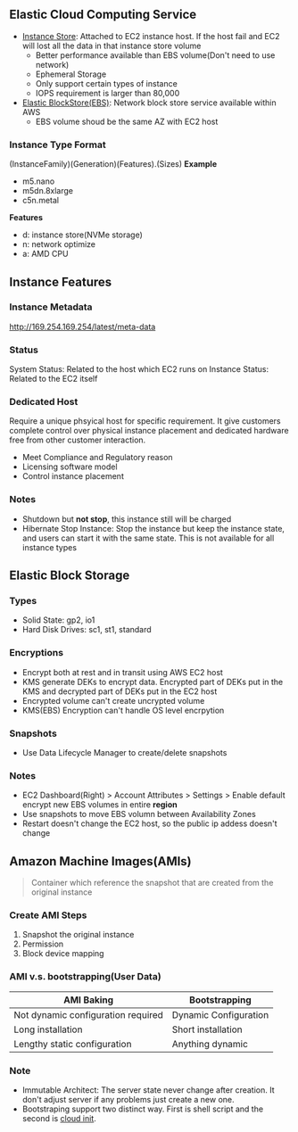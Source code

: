 ## Elastic Cloud Computing Service
* [Instance Store](https://docs.aws.amazon.com/AWSEC2/latest/UserGuide/InstanceStorage.html): Attached to EC2 instance host. If the host fail and EC2 will lost all the data in that instance store volume
  * Better performance available than EBS volume(Don't need to use network)
  * Ephemeral Storage
  * Only support certain types of instance
  * IOPS requirement is larger than 80,000
* [Elastic BlockStore(EBS)](https://docs.aws.amazon.com/AWSEC2/latest/UserGuide/EBSVolumeTypes.html): Network block store service available within AWS
  * EBS volume shoud be the same AZ with EC2 host

### Instance Type Format
(InstanceFamily)(Generation)(Features).(Sizes)
**Example**
* m5.nano
* m5dn.8xlarge
* c5n.metal

**Features**
* d: instance store(NVMe storage)
* n: network optimize
* a: AMD CPU

## Instance Features
### Instance Metadata
http://169.254.169.254/latest/meta-data

### Status
System Status: Related to the host which EC2 runs on
Instance Status: Related to the EC2 itself

### Dedicated Host
Require a unique phsyical host for specific requirement. It give customers complete control over physical instance placement and dedicated hardware free from other customer interaction.
* Meet Compliance and Regulatory reason
* Licensing software model
* Control instance placement

### Notes
* Shutdown but **not stop**, this instance still will be charged
* Hibernate Stop Instance: Stop the instance but keep the instance state, and users can start it with the same state. This is not available for all instance types


## Elastic Block Storage
### Types
* Solid State: gp2, io1
* Hard Disk Drives: sc1, st1, standard

### Encryptions
* Encrypt both at rest and in transit using AWS EC2 host
* KMS generate DEKs to encrypt data. Encrypted part of DEKs put in the KMS and decrypted part of DEKs put in the EC2 host
* Encrypted volume can't create uncrypted volume
* KMS(EBS) Encryption can't handle OS level encrpytion

### Snapshots
* Use Data Lifecycle Manager to create/delete snapshots

### Notes
* EC2 Dashboard(Right) > Account Attributes > Settings > Enable default encrypt new EBS volumes in entire **region**
* Use snapshots to move EBS volumn between Availability Zones
* Restart doesn't change the EC2 host, so the public ip addess doesn't change

## Amazon Machine Images(AMIs)
 > Container which reference the snapshot that are created from the original instance

 ### Create AMI Steps
 1. Snapshot the original instance 
 2. Permission
 3. Block device mapping

 ### AMI v.s. bootstrapping(User Data)

 |AMI Baking|Bootstrapping|
 |---|---|
 |Not dynamic configuration required|Dynamic Configuration|
 |Long installation|Short installation|
 |Lengthy static configuration|Anything dynamic|

 ### Note
 * Immutable Architect: The server state never change after creation. It don't adjust server if any problems just create a new one.
* Bootstraping support two distinct way. First is shell script and the second is [cloud init](https://cloudinit.readthedocs.io/en/latest/).
